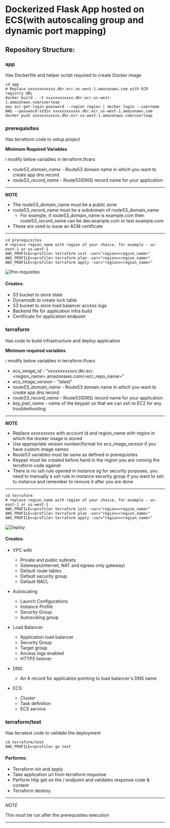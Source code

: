 # Dockerized Flask App hosted on ECS(with autoscaling group and dynamic port mapping)

## Repository Structure:
### app
Has Dockerfile and helper script required to create Docker image
```
cd app
# Replace xxxxxxxxxxxx.dkr.ecr.us-west-1.amazonaws.com with ECR registry URL
docker build . -t xxxxxxxxxxxx.dkr.ecr.us-west-1.amazonaws.com/userleap
aws ecr get-login-password --region region | docker login --username AWS --password-stdin xxxxxxxxxxxx.dkr.ecr.us-west-1.amazonaws.com
docker push xxxxxxxxxxxx.dkr.ecr.us-west-1.amazonaws.com/userleap
```

### prerequisites
Has terraform code to setup project

**Minimum Required Variables**

:information_source: modify below variables in terraform.tfvars

- *route53_domain_name* - Route53 domain name in which you want to create app dns record
- *route53_record_name* - Route53(DNS) record name for your application

---
**NOTE**

- The route53_domain_name must be a public zone
- route53_record_name must be a subdomain of route53_domain_name
    - For example, if route53_domain_name is example.com then route53_record_name can be dev.example.com or test.example.com
- These are used to issue an ACM certificate 

---

```
cd prerequisites
# replace region_name with region of your choice, for example - us-east-1 or us-west-1
AWS_PROFILE=<profile> terraform init -var="region=<region_name>"
AWS_PROFILE=<profile> terraform plan -var="region=<region_name>"
AWS_PROFILE=<profile> terraform apply -var="region=<region_name>"
```

![Pre-requisites](img/prereq.gif)

#### Creates:
- S3 bucket to store state
- Dynamodb to create lock table
- S3 bucket to store load balancer access logs 
- Backend file for application infra build
- Certificate for application endpoint


### terraform
Has code to build infrastructure and deploy application

**Minimum required variables**

:information_source: modify below variables in terraform.tfvars

- *ecs_image_id*      - "xxxxxxxxxxxx.dkr.ecr.<region_name>.amazonaws.com/<ecr_repo_name>"
- *ecs_image_version* - "latest"
- *route53_domain_name* - Route53 domain name in which you want to create app dns record
- *route53_record_name* - Route53(DNS) record name for your application
- *key_pair_name* - name of the keypair so that we can ssh to EC2 for any troubleshooting

---
**NOTE**

- Replace xxxxxxxxxx with account id and region_name with region in which the docker image is stored
- Use appropriate version number/format for ecs_image_version if you have custom image names
- Route53 variables must be same as defined in prerequisites
- Keypair must be created before hand in the region you are running the terraform code against
- There is no ssh rule opened in instance sg for security purposes, you need to manually a ssh rule in instance security group if you want to ssh to instance and remember to remove it after you are done

---

```
cd terraform
# replace region_name with region of your choice, for example - us-east-1 or us-west-1
AWS_PROFILE=<profile> terraform init -var="region=<region_name>"
AWS_PROFILE=<profile> terraform plan -var="region=<region_name>"
AWS_PROFILE=<profile> terraform apply -var="region=<region_name>"
```

![Deploy](img/deploy.gif)

#### Creates: 
- VPC with
  - Private and public subnets
  - Gateways(internet, NAT and egress only gateway)
  - Default route tables
  - Default security group
  - Default NACL

- Autoscaling
  - Launch Configurations
  - Instance Profile
  - Security Group
  - Autoscaling group

- Load Balancer
  - Application load balancer
  - Security Group
  - Target group
  - Access logs enabled
  - HTTPS listener

- DNS:
  - An A record for application pointing to load balancer's DNS name

- ECS:
  - Cluster
  - Task definition
  - ECS service

### terraform/test
Has terratest code to validate the deployment

```
cd terraform/test
AWS_PROFILE=<profile> go test
```

#### Performs: 
- Terraform init and apply
- Take application url from terraform response
- Perform http get on the / endpoint and validates response code & content
- Terraform destroy

---
*NOTE*

This must be run after the prerequisites execution

---
